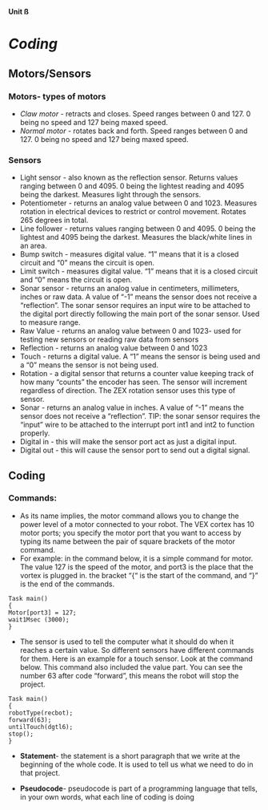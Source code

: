 **Unit ß**
# *Coding*


## Motors/Sensors


### Motors- types of motors


* *Claw motor* - retracts and closes. Speed ranges between 0 and 127. 0 being no speed and 127 being maxed speed.
* *Normal motor* - rotates back and forth. Speed ranges between 0 and 127. 0 being no speed and 127 being maxed speed.


### Sensors


* Light sensor - also known as the reflection sensor. Returns values ranging between 0 and 4095. 0 being the lightest reading and 4095 being the darkest. Measures light through the sensors.
* Potentiometer - returns an analog value between 0 and 1023. Measures rotation in electrical devices to restrict or control movement. Rotates 265 degrees in total.
* Line follower - returns values ranging between 0 and 4095. 0 being the lightest and 4095 being the darkest. Measures the black/white lines in an area.
* Bump switch - measures digital value. “1” means that it is a closed circuit and “0” means the circuit is open.
* Limit switch - measures digital value. “1” means that it is a closed circuit and “0” means the circuit is open.
* Sonar sensor - returns an analog value in centimeters, millimeters, inches or raw data. A value of “-1” means the sensor does not receive a “reflection”. The sonar sensor requires an input wire to   be attached to the digital port directly following the main port of the sonar sensor. Used to measure range.
* Raw Value - returns an analog value between 0 and 1023- used for testing new sensors or reading raw data from sensors
* Reflection - returns an analog value between 0 and 1023
* Touch - returns a digital value. A “1” means the sensor is being used and a “0” means the sensor is not being used.
* Rotation - a digital sensor that returns a counter value keeping track of how many “counts” the encoder has seen. The sensor will increment regardless of direction. The ZEX rotation sensor uses this type of sensor.
* Sonar - returns an analog value in inches. A value of “-1” means the sensor does not receive a “reflection”. TIP: the sonar sensor requires the “input” wire to be attached to the interrupt port int1 and int2 to function properly.
* Digital in - this will make the sensor port act as just a digital input.
* Digital out - this will cause the sensor port to send out a digital signal.


## Coding

### Commands:
* As its name implies, the motor command allows you to change the power level of a motor connected to your robot. The VEX cortex has 10 motor ports; you specify the motor port that you want to access by typing its name between the pair of square brackets of the motor command.
* For example: in the command below, it is a simple command for motor. The value 127 is the speed of the motor, and port3 is the place that the vortex is plugged in. the bracket “{“ is the start of the command, and “}” is the end of the commands.


```
Task main()
{
Motor[port3] = 127;
wait1Msec (3000);
}
```


* The sensor is used to tell the computer what it should do when it reaches a certain value. So different sensors have different commands for them. Here is an example for a touch sensor. Look at the command below. This command also included the value part. You can see the number 63 after code “forward”, this means the robot will stop the project.


```
Task main()
{
robotType(recbot);
forward(63);
untilTouch(dgtl6);
stop();
}
```


* **Statement**- the statement is a short paragraph that we write at the beginning of the whole code. It is used to tell us what we need to do in that project.


* **Pseudocode**-  pseudocode is part of a programming language that tells, in your own words, what each line of coding is doing
